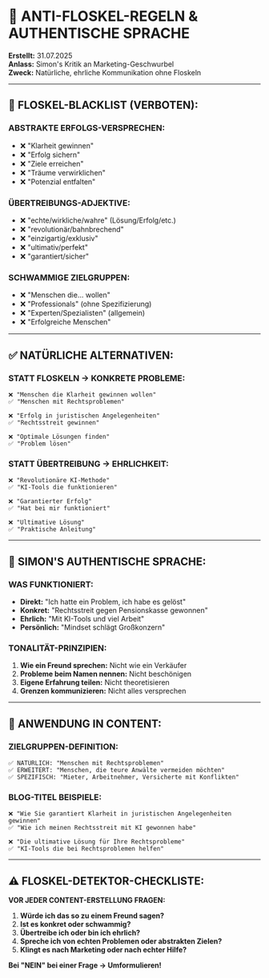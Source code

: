 # 🚫 ANTI-FLOSKEL-REGELN & AUTHENTISCHE SPRACHE

**Erstellt:** 31.07.2025  
**Anlass:** Simon's Kritik an Marketing-Geschwurbel  
**Zweck:** Natürliche, ehrliche Kommunikation ohne Floskeln

---

## 🚨 **FLOSKEL-BLACKLIST (VERBOTEN):**

### **ABSTRAKTE ERFOLGS-VERSPRECHEN:**

- ❌ "Klarheit gewinnen"
- ❌ "Erfolg sichern"
- ❌ "Ziele erreichen"
- ❌ "Träume verwirklichen"
- ❌ "Potenzial entfalten"

### **ÜBERTREIBUNGS-ADJEKTIVE:**

- ❌ "echte/wirkliche/wahre" (Lösung/Erfolg/etc.)
- ❌ "revolutionär/bahnbrechend"
- ❌ "einzigartig/exklusiv"
- ❌ "ultimativ/perfekt"
- ❌ "garantiert/sicher"

### **SCHWAMMIGE ZIELGRUPPEN:**

- ❌ "Menschen die... wollen"
- ❌ "Professionals" (ohne Spezifizierung)
- ❌ "Experten/Spezialisten" (allgemein)
- ❌ "Erfolgreiche Menschen"

---

## ✅ **NATÜRLICHE ALTERNATIVEN:**

### **STATT FLOSKELN → KONKRETE PROBLEME:**

```
❌ "Menschen die Klarheit gewinnen wollen"
✅ "Menschen mit Rechtsproblemen"

❌ "Erfolg in juristischen Angelegenheiten"
✅ "Rechtsstreit gewinnen"

❌ "Optimale Lösungen finden"
✅ "Problem lösen"
```

### **STATT ÜBERTREIBUNG → EHRLICHKEIT:**

```
❌ "Revolutionäre KI-Methode"
✅ "KI-Tools die funktionieren"

❌ "Garantierter Erfolg"
✅ "Hat bei mir funktioniert"

❌ "Ultimative Lösung"
✅ "Praktische Anleitung"
```

---

## 🎯 **SIMON'S AUTHENTISCHE SPRACHE:**

### **WAS FUNKTIONIERT:**

- **Direkt:** "Ich hatte ein Problem, ich habe es gelöst"
- **Konkret:** "Rechtsstreit gegen Pensionskasse gewonnen"
- **Ehrlich:** "Mit KI-Tools und viel Arbeit"
- **Persönlich:** "Mindset schlägt Großkonzern"

### **TONALITÄT-PRINZIPIEN:**

1. **Wie ein Freund sprechen:** Nicht wie ein Verkäufer
2. **Probleme beim Namen nennen:** Nicht beschönigen
3. **Eigene Erfahrung teilen:** Nicht theoretisieren
4. **Grenzen kommunizieren:** Nicht alles versprechen

---

## 🔧 **ANWENDUNG IN CONTENT:**

### **ZIELGRUPPEN-DEFINITION:**

```
✅ NATÜRLICH: "Menschen mit Rechtsproblemen"
✅ ERWEITERT: "Menschen, die teure Anwälte vermeiden möchten"
✅ SPEZIFISCH: "Mieter, Arbeitnehmer, Versicherte mit Konflikten"
```

### **BLOG-TITEL BEISPIELE:**

```
❌ "Wie Sie garantiert Klarheit in juristischen Angelegenheiten gewinnen"
✅ "Wie ich meinen Rechtsstreit mit KI gewonnen habe"

❌ "Die ultimative Lösung für Ihre Rechtsprobleme"
✅ "KI-Tools die bei Rechtsproblemen helfen"
```

---

## ⚠️ **FLOSKEL-DETEKTOR-CHECKLISTE:**

**VOR JEDER CONTENT-ERSTELLUNG FRAGEN:**

1. **Würde ich das so zu einem Freund sagen?**
2. **Ist es konkret oder schwammig?**
3. **Übertreibe ich oder bin ich ehrlich?**
4. **Spreche ich von echten Problemen oder abstrakten Zielen?**
5. **Klingt es nach Marketing oder nach echter Hilfe?**

**Bei "NEIN" bei einer Frage → Umformulieren!**
